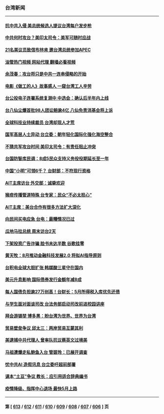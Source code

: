 ### 台湾新闻
---
#### [抗中共入侵 美总统候选人提议台湾每户发步枪](../../pages/ncid1349361/n13976934.md?04201645) 
#### [中共何时攻台？美印太司令：美军可随时应战](../../pages/ncid1349361/n13976725.md?04201645) 
#### [21名美议员致信布林肯 邀台湾总统参加APEC](../../pages/ncid1349361/n13976640.md?04201645) 
#### [油管热门视频 网站代理 翻墙必看视频](http://138.2.39.72:81/youtube.html?epic-marker?04201645)
#### [余茂春：攻台将只是中共一连串侵略的开始](../../pages/ncid1349361/n13976663.md?04201645) 
#### [电影《做工的人》故事感人 一窥台湾工人辛劳](../../pages/ncid1349361/n13975819.md?04201645) 
#### [台公投电子连署系统复测中 中选会：确认后半年内上线](../../pages/ncid1349361/n13976586.md?04201645) 
#### [台八仙尘爆首批98人团讼赔逾4亿 八仙免责消基会将上诉](../../pages/ncid1349361/n13976585.md?04201645) 
#### [全球科技业持续裁员 台湾却现人才荒](../../pages/ncid1349361/n13976617.md?04201645) 
#### [国军高层人士异动 台立委：朝年轻化国际化强化海空整合](../../pages/ncid1349361/n13976583.md?04201645) 
#### [不猜共军攻台时间 美印太司令：有责任阻止冲突](../../pages/ncid1349361/n13976577.md?04201645) 
#### [台国防智库民调：8成5民众支持义务役役期延长至一年](../../pages/ncid1349361/n13976587.md?04201645) 
#### [中国“小明”可领6千？ 台财部：不符现行资格](../../pages/ncid1349361/n13976610.md?04201645) 
#### [AIT主席访台 外交部：诚挚欢迎](../../pages/ncid1349361/n13976576.md?04201645) 
#### [猴痘传播管道特殊 台专家：民众“不必太担心”](../../pages/ncid1349361/n13976612.md?04201645) 
#### [AIT主席：美台合作有很多方法扩大深化](../../pages/ncid1349361/n13976581.md?04201645) 
#### [向民间买电应急 台电：最糟情况已过](../../pages/ncid1349361/n13976579.md?04201645) 
#### [瓜地马拉总统 周末访台2天](../../pages/ncid1349361/n13976575.md?04201645) 
#### [下架投资广告诈骗 脸书未达半数 谷歌挂零](../../pages/ncid1349361/n13976574.md?04201645) 
#### [黄天牧：8月推动金融科技发展2.0 将拟AI指导原则](../../pages/ncid1349361/n13976500.md?04201645) 
#### [台积电全球大胆扩张 韩媒酸三星守在国内](../../pages/ncid1349361/n13976497.md?04201645) 
#### [美元升息影响 国际债券发行金额年减8成](../../pages/ncid1349361/n13976499.md?04201645) 
#### [每人国债负担逾27万创高！台财长：5月所得税入库优先还债](../../pages/ncid1349361/n13976514.md?04201645) 
#### [与学生面对面谈司改 台法务部启动司改前进校园讲座](../../pages/ncid1349361/n13976505.md?04201645) 
#### [拜会游锡堃 博多黑：盼台湾为世界、世界为台湾](../../pages/ncid1349361/n13976503.md?04201645) 
#### [贸易壁垒争议 邱太三：两岸贸易互蒙其利](../../pages/ncid1349361/n13976495.md?04201645) 
#### [美逮捕中共代理人 曾率队抗议蔡英文过境美](../../pages/ncid1349361/n13976552.md?04201645) 
#### [马祖遭爆走私鲍鱼入台 管碧玲：已展开调查](../../pages/ncid1349361/n13976511.md?04201645) 
#### [忧中共AI 造假讯息 台立委吁超前部署](../../pages/ncid1349361/n13976491.md?04201645) 
#### [课本“土豆”争议 教长：应引用适合辞典编书](../../pages/ncid1349361/n13976525.md?04201645) 
#### [疫情降级、指挥中心退场 最快5月上路](../../pages/ncid1349361/n13976523.md?04201645) 

---
#### 第 [ [613](./613.md?04201645) / [612](./612.md?04201645) / [611](./611.md?04201645) / [610](./610.md?04201645) / [609](./609.md?04201645) / [608](./608.md?04201645) / [607](./607.md?04201645) / [606](./606.md?04201645) ] 页
